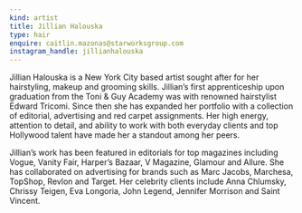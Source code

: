 ```yaml
---
kind: artist
title: Jillian Halouska
type: hair
enquire: caitlin.mazonas@starworksgroup.com
instagram_handle: jillianhalouska
---
```

Jillian Halouska is a New York City based artist sought after for her hairstyling, makeup and grooming skills. Jillian’s first apprenticeship upon graduation from the Toni & Guy Academy was with renowned hairstylist Edward Tricomi. Since then she has expanded her portfolio with a collection of editorial, advertising and red carpet assignments. Her high energy, attention to detail, and ability to work with both everyday clients and top Hollywood talent have made her a standout among her peers.

Jillian’s work has been featured in editorials for top magazines including Vogue, Vanity Fair, Harper’s Bazaar, V Magazine, Glamour and Allure. She has collaborated on advertising for brands such as Marc Jacobs, Marchesa, TopShop, Revlon and Target. Her celebrity clients include Anna Chlumsky, Chrissy Teigen, Eva Longoria, John Legend, Jennifer Morrison and Saint Vincent.

